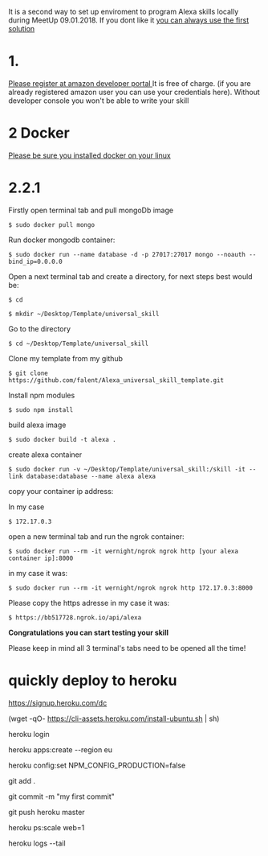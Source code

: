 It is a second way to set up enviroment to program Alexa skills locally during MeetUp 09.01.2018. If you dont like it [you can always use the first solution ](https://github.com/falent/Alexa_universal_skill_template_VM)               

# 1.

[Please register at amazon developer portal ](http://developer.amazon.com/)
It is free of charge. (if you are already registered amazon user you can use your credentials here). Without developer console you won't be able to write your skill 

# 2 Docker

[Please be sure you installed docker on your linux ](https://docs.docker.com/engine/installation/#cloud)

# 2.2.1 
Firstly open terminal tab and pull mongoDb image

`$ sudo docker pull mongo`

Run docker mongodb container:

`$ sudo docker run --name database -d -p 27017:27017 mongo --noauth --bind_ip=0.0.0.0`

Open a next terminal tab and create a directory, for next steps best would be:

`$ cd`

`$ mkdir ~/Desktop/Template/universal_skill`

Go to the directory

`$ cd ~/Desktop/Template/universal_skill`

Clone my template from my github

`$ git clone https://github.com/falent/Alexa_universal_skill_template.git `

Install npm modules

`$ sudo npm install  `
	
build alexa image

`$ sudo docker build -t alexa .`

create alexa container

`$ sudo docker run -v ~/Desktop/Template/universal_skill:/skill -it --link database:database --name alexa alexa`

copy your container ip address:

In my case 

`$ 172.17.0.3`

open a new terminal tab and run the ngrok container:

`$ sudo docker run --rm -it wernight/ngrok ngrok http [your alexa container ip]:8000 `

in my case it was:

`$ sudo docker run --rm -it wernight/ngrok ngrok http 172.17.0.3:8000`

Please copy the https adresse in my case it was: 

`$ https://bb517728.ngrok.io/api/alexa`

**Congratulations you can start testing your skill**

Please keep in mind all 3 terminal's tabs need to be opened all the time!



# quickly deploy to heroku

https://signup.heroku.com/dc

(wget -qO- https://cli-assets.heroku.com/install-ubuntu.sh | sh)

heroku login

heroku apps:create --region eu

heroku config:set NPM_CONFIG_PRODUCTION=false

git add .

git commit -m "my first commit"

git push heroku master

heroku ps:scale web=1

heroku logs --tail

